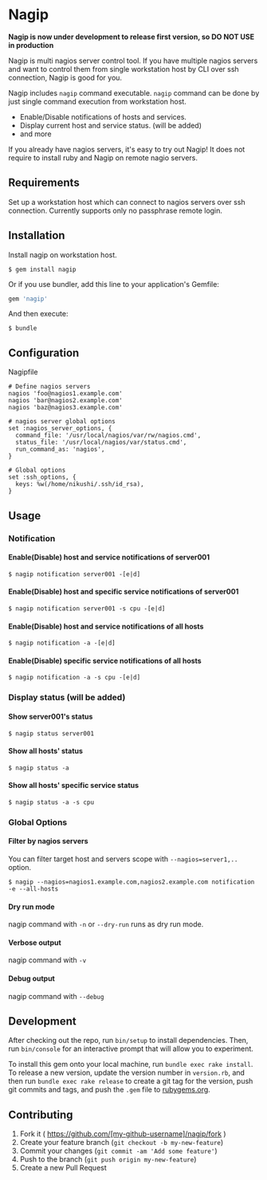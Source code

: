 # Nagip

**Nagip is now under development to release first version, so DO NOT USE in production**

Nagip is multi nagios server control tool. If you have multiple nagios servers and want to control them from single workstation host by CLI over ssh connection, Nagip is good for you.

Nagip includes `nagip` command executable. `nagip` command can be done by just single command execution from workstation host.

* Enable/Disable notifications of hosts and services.
* Display current host and service status. (will be added)
* and more

If you already have nagios servers, it's easy to try out Nagip! It does not require to install ruby and Nagip on remote nagio servers.

## Requirements

Set up a workstation host which can connect to nagios servers over ssh connection. Currently supports only no passphrase remote login.

## Installation

Install nagip on workstation host.

    $ gem install nagip

Or if you use bundler, add this line to your application's Gemfile:

```ruby
gem 'nagip'
```

And then execute:

    $ bundle


## Configuration

Nagipfile

```
# Define nagios servers
nagios 'foo@nagios1.example.com'
nagios 'bar@nagios2.example.com'
nagios 'baz@nagios3.example.com'

# nagios server global options 
set :nagios_server_options, {
  command_file: '/usr/local/nagios/var/rw/nagios.cmd',
  status_file: '/usr/local/nagios/var/status.cmd',
  run_command_as: 'nagios',
}

# Global options
set :ssh_options, {
  keys: %w(/home/nikushi/.ssh/id_rsa),
}
```

## Usage


### Notification

#### Enable(Disable) host and service notifications of server001

```
$ nagip notification server001 -[e|d]
```

#### Enable(Disable) host and specific service notifications of server001

```
$ nagip notification server001 -s cpu -[e|d] 
```

#### Enable(Disable) host and service notifications of all hosts

```
$ nagip notification -a -[e|d] 
```

#### Enable(Disable) specific service notifications of all hosts

```
$ nagip notification -a -s cpu -[e|d] 
```

### Display status (will be added)

#### Show server001's status

```
$ nagip status server001
```

#### Show all hosts' status

```
$ nagip status -a
```

#### Show all hosts' specific service status

```
$ nagip status -a -s cpu
```


### Global Options

#### Filter by nagios servers

You can filter target host and servers scope with `--nagios=server1,..` option.

```
$ nagip --nagios=nagios1.example.com,nagios2.example.com notification -e --all-hosts
```

#### Dry run mode

nagip command with `-n` or `--dry-run` runs as dry run mode.

#### Verbose output

nagip command with `-v`

#### Debug output

nagip command with `--debug`


## Development

After checking out the repo, run `bin/setup` to install dependencies. Then, run `bin/console` for an interactive prompt that will allow you to experiment.

To install this gem onto your local machine, run `bundle exec rake install`. To release a new version, update the version number in `version.rb`, and then run `bundle exec rake release` to create a git tag for the version, push git commits and tags, and push the `.gem` file to [rubygems.org](https://rubygems.org).

## Contributing

1. Fork it ( https://github.com/[my-github-username]/nagip/fork )
2. Create your feature branch (`git checkout -b my-new-feature`)
3. Commit your changes (`git commit -am 'Add some feature'`)
4. Push to the branch (`git push origin my-new-feature`)
5. Create a new Pull Request
